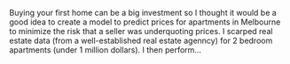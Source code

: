 
Buying your first home can be a big investment so I thought it would be a good idea to create a model to predict prices for apartments in Melbourne to minimize the risk that a seller was underquoting prices. I scarped real estate data (from a well-established real estate agenncy) for 2 bedroom apartments (under 1 million dollars). I then perform…

